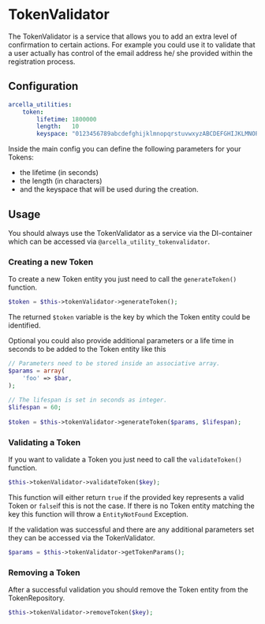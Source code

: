 # TokenValidator
The TokenValidator is a service that allows you to add an extra level of confirmation to certain actions. For example you could use it to validate that a user actually has control of the email address he/ she provided within the registration process.

## Configuration
```yaml
arcella_utilities:
    token:
        lifetime: 1800000
        length:   10
        keyspace: "0123456789abcdefghijklmnopqrstuvwxyzABCDEFGHIJKLMNOPQRSTUVWXYZ"
```

Inside the main config you can define the following parameters for your Tokens:
* the lifetime (in seconds) 
* the length (in characters)
* and the keyspace that will be used during the creation.

## Usage
You should always use the TokenValidator as a service via the DI-container which can be accessed via `@arcella_utility_tokenvalidator`.

### Creating a new Token
To create a new Token entity you just need to call the `generateToken()` function.

```php
$token = $this->tokenValidator->generateToken();
```

The returned `$token` variable is the key by which the Token entity could be identified.

Optional you could also provide additional parameters or a life time in seconds to be added to the Token entity like this

```php
// Parameters need to be stored inside an associative array.
$params = array(
    'foo' => $bar,
);
 
// The lifespan is set in seconds as integer.
$lifespan = 60;
 
$token = $this->tokenValidator->generateToken($params, $lifespan);
```

### Validating a Token
If you want to validate a Token you just need to call the `validateToken()` function.

```php
$this->tokenValidator->validateToken($key);
```

This function will either return `true` if the provided key represents a valid Token or `false`if this is not the case. If there is no Token entity matching the key this function will throw a `EntityNotFound` Exception.

If the validation was successful and there are any additional parameters set they can be accessed via the TokenValidator.
```php
$params = $this->tokenValidator->getTokenParams();
```

### Removing a Token
After a successful validation you should remove the Token entity from the TokenRepository.

```php
$this->tokenValidator->removeToken($key);
```

